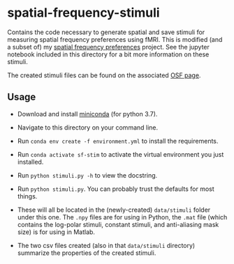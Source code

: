 # spatial-frequency-stimuli

Contains the code necessary to generate spatial and save stimuli for
measuring spatial frequency preferences using fMRI. This is modified
(and a subset of) my [spatial frequency
preferences](https://github.com/billbrod/spatial-frequency-preferences)
project. See the jupyter notebook included in this directory for a bit
more information on these stimuli.

The created stimuli files can be found on the associated [OSF
page](https://osf.io/k2dv5/).

## Usage

- Download and install [miniconda](https://conda.io/miniconda.html)
(for python 3.7).

- Navigate to this directory on your command line.

- Run `conda env create -f environment.yml` to install the
  requirements.
  
- Run `conda activate sf-stim` to activate the virtual environment you
  just installed.
  
- Run `python stimuli.py -h` to view the docstring.
  
- Run `python stimuli.py`. You can probably trust the defaults for
  most things.
  
- These will all be located in the (newly-created) `data/stimuli`
  folder under this one. The `.npy` files are for using in Python, the
  `.mat` file (which contains the log-polar stimuli, constant stimuli,
  and anti-aliasing mask size) is for using in Matlab.
  
- The two csv files created (also in that `data/stimuli` directory)
  summarize the properties of the created stimuli.

